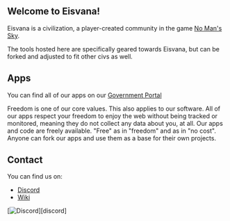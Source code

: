 ## Welcome to Eisvana!

Eisvana is a civilization, a player-created community in the game [No Man's Sky](https://www.nomanssky.com/).

The tools hosted here are specifically geared towards Eisvana, but can be forked and adjusted to fit other civs as well.

## Apps

You can find all of our apps on our [Government Portal](https://eisvana.github.io/)

Freedom is one of our core values. This also applies to our software. All of our apps respect your freedom to enjoy the web without being tracked or monitored, meaning they do not collect any data about you, at all. Our apps and code are freely available. "Free" as in "freedom" and as in "no cost". Anyone can fork our apps and use them as a base for their own projects.

## Contact
You can find us on:
- [Discord](https://discord.gg/Czu3VvjBaa)
- [Wiki](https://nomanssky.fandom.com/wiki/Eisvana)

[![Discord](https://img.shields.io/discord/812176491617976330?style=for-the-badge)][discord]

<!--

**Here are some ideas to get you started:**

🙋‍♀️ A short introduction - what is your organization all about?
🌈 Contribution guidelines - how can the community get involved?
👩‍💻 Useful resources - where can the community find your docs? Is there anything else the community should know?
🍿 Fun facts - what does your team eat for breakfast?
🧙 Remember, you can do mighty things with the power of [Markdown](https://docs.github.com/github/writing-on-github/getting-started-with-writing-and-formatting-on-github/basic-writing-and-formatting-syntax)
-->
